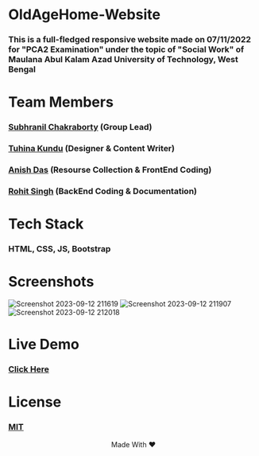 # OldAgeHome-Website
### This is a full-fledged responsive website made on 07/11/2022 for "PCA2 Examination" under the topic of "Social Work" of Maulana Abul Kalam Azad University of Technology, West Bengal

# Team Members
### [Subhranil Chakraborty](https://github.com/subhranil002) (Group Lead)
### [Tuhina Kundu](https://github.com/Tuhina123456) (Designer & Content Writer)
### [Anish Das](https://github.com/ani0374) (Resourse Collection & FrontEnd Coding)
### [Rohit Singh](https://github.com/404) (BackEnd Coding & Documentation)

# Tech Stack
### HTML, CSS, JS, Bootstrap

# Screenshots
![Screenshot 2023-09-12 211619](https://github.com/subhranil002/OldAgeHome-Website/assets/106914208/5df02140-0cb9-4127-85a3-0e78227a2733)
![Screenshot 2023-09-12 211907](https://github.com/subhranil002/OldAgeHome-Website/assets/106914208/0d25dead-4498-4ce4-af85-d18c081fc4b0)
![Screenshot 2023-09-12 212018](https://github.com/subhranil002/OldAgeHome-Website/assets/106914208/16fd632d-cbea-4b8a-9486-c55890d85b28)

# Live Demo
### [Click Here](https://old-age-home.netlify.app/)

# License
### [MIT](https://github.com/subhranil002/OldAgeHome-Website/blob/main/LICENSE)

<p align="center">Made With ❤️</p>
